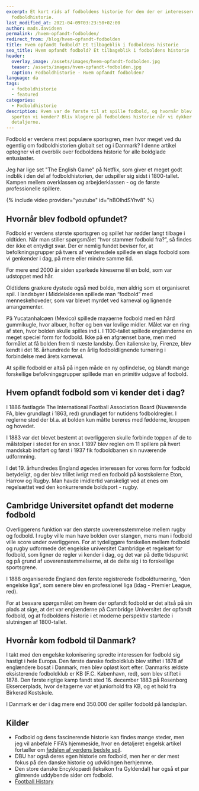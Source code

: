 ```yaml
---
excerpt: Et kort rids af fodboldens historie for dem der er interesseret i
  fodboldhistorie.
last_modified_at: 2021-04-09T03:23:50+02:00
author: mads.davidsen
permalink: /hvem-opfandt-fodbolden/
redirect_from: /blog/hvem-opfandt-fodbolden
title: Hvem opfandt fodbold? Et tilbageblik i fodboldens historie
seo_title: Hvem opfandt fodbold? Et tilbageblik i fodboldens historie
header:
  overlay_image: /assets/images/hvem-opfandt-fodbolden.jpg
  teaser: /assets/images/hvem-opfandt-fodbolden.jpg
  caption: Fodboldhistorie - Hvem opfandt fodbolden?
language: da
tags:
  - fodboldhistorie
  - featured
categories:
  - Fodboldhistorie
description: Hvem var de første til at spille fodbold, og hvornår blev det til
  sporten vi kender? Bliv klogere på fodboldens historie når vi dykker ned i
  detaljerne.
---
```


Fodbold er verdens mest populære sportsgren, men hvor meget ved du egentlig om fodboldhistorien globalt set og i Danmark? I denne artikel optegner vi et overblik over fodboldens historie for alle boldglade entusiaster.

Jeg har lige set "The English Game" på Netflix, som giver et meget godt indblik i den del af fodboldhistorien, der udspiller sig sidst i 1800-tallet. Kampen mellem overklassen og arbejderklassen - og de første professionelle spillere.

{% include video provider="youtube" id="hBOlhdSYhv8" %}

## Hvornår blev fodbold opfundet?

Fodbold er verdens største sportsgren og spillet har rødder langt tilbage i oldtiden. Når man stiller spørgsmålet “hvor stammer fodbold fra?”, så findes der ikke et entydigt svar. Der er nemlig fundet beviser for, at befolkningsgrupper på tværs af verdensdele spillede en slags fodbold som vi genkender i dag, på mere eller mindre samme tid. 

For mere end 2000 år siden sparkede kineserne til en bold, som var udstoppet med hår. 

Oldtidens grækere dystede også med bolde, men aldrig som et organiseret spil. I landsbyer i Middelalderen spillede man “fodbold” med menneskehoveder, som var blevet myrdet ved karneval og lignende arrangementer.


På Yucatanhalcøen (Mexico) spillede mayaerne fodbold med en hård gummikugle, hvor albuer, hofter og ben var lovlige midler. Målet var en ring af sten, hvor bolden skulle spilles ind i. I 1100-tallet spillede englænderne en meget speciel form for fodbold. Ikke på en afgrænset bane, men med formålet at få bolden frem til næste landsby. Den italienske by, Firenze, blev kendt i det 16. århundrede for en årlig fodboldlignende turnering i forbindelse med årets karneval.



At spille fodbold er altså på ingen måde en ny opfindelse, og blandt mange forskellige befolkningsgrupper spillede man en primitiv udgave af fodbold. 


## Hvem opfandt fodbold som vi kender det i dag?


I 1886 fastlagde The International Football Association Board (Nuværende FA, blev grundlagt i 1863, red) grundlaget for nutidens fodboldregler. I reglerne stod der bl.a. at bolden kun måtte berøres med fødderne, kroppen og hovedet.



I 1883 var det blevet bestemt at overliggeren skulle forbinde toppen af de to målstolper i stedet for en snor. I 1897 blev reglen om 11 spillere på hvert mandskab indført og først i 1937 fik fodboldbanen sin nuværende udformning.



I det 19. århundredes England øgedes interessen for vores form for fodbold betydeligt, og der blev trillet ivrigt med en fodbold på kostskolerne Eton, Harrow og Rugby. Man havde imidlertid vanskeligt ved at enes om regelsættet ved den konkurrerende boldsport - rugby.

## Cambridge Universitet opfandt det moderne fodbold


Overliggerens funktion var den største uoverensstemmelse mellem rugby og fodbold. I rugby ville man have bolden over stangen, mens man i fodbold ville score under overliggeren. For at tydeliggøre forskellen mellem fodbold og rugby udformede det engelske universitet Cambridge et regelsæt for fodbold, som ligner de regler vi kender i dag, og det var på dette tidspunkt og på grund af uoverensstemmelserne, at de delte sig i to forskellige sportsgrene.



I 1888 organiserede England den første registrerede fodboldturnering, “den engelske liga”, som senere blev en professionel liga (idag - Premier League, red).

For at besvare spørgsmålet om hvem der opfandt fodbold er det altså på sin plads at sige, at det var englænderne på Cambridge Universitet der opfandt fodbold, og at fodboldens historie i et moderne perspektiv startede i slutningen af 1800-tallet.

## Hvornår kom fodbold til Danmark?


I takt med den engelske kolonisering spredte interessen for fodbold sig hastigt i hele Europa. Den første danske fodboldklub blev stiftet i 1878 af englændere bosat i Danmark, men blev opløst kort efter.  Danmarks ældste eksisterende fodboldklub er KB (F.C. København, red), som blev stiftet i 1878. Den første rigtige kamp fandt sted 16. december 1883 på Rosenborg Eksercerplads, hvor deltagerne var et juniorhold fra KB, og et hold fra Birkerød Kostskole.



I Danmark er der i dag mere end 350.000 der spiller fodbold på landsplan.

## Kilder

- Fodbold og dens fascinerende historie kan findes mange steder, men jeg vil anbefale FIFA’s hjemmeside, hvor en detaljeret engelsk artikel fortæller om [fødslen af verdens bedste spil](https://www.fifa.com/).
- DBU har også deres egen historie om fodbold, men her er der mest fokus på den danske historie og udviklingen herhjemme.
- Den store danske Encyklopædi (leksikon fra Gyldendal) har også et par glimrende uddybende sider om fodbold.
- [Football History](https://www.footballhistory.org/)
